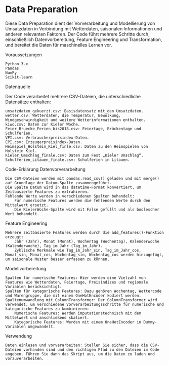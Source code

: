 # Data Preparation

Diese Data Preparation dient der Vorverarbeitung und Modellierung von Umsatzdaten in Verbindung mit Wetterdaten, saisonalen Informationen und anderen relevanten Faktoren. Der Code führt mehrere Schritte durch, einschließlich Datenvorbereitung, Feature Engineering und Transformation, und bereitet die Daten für maschinelles Lernen vor.

Voraussetzungen

    Python 3.x
    Pandas
    NumPy
    Scikit-learn

Datenquelle

Der Code verarbeitet mehrere CSV-Dateien, die unterschiedliche Datensätze enthalten:

    umsatzdaten_gekuerzt.csv: Basisdatensatz mit den Umsatzdaten.
    wetter.csv: Wetterdaten, die Temperatur, Bewölkung, Windgeschwindigkeit und weitere Wetterinformationen enthalten.
    kiwo.csv: Daten zur Kieler Woche.
    Feier_Bruecke_Ferien_bis2018.csv: Feiertage, Brückentage und Schulferien.
    VPI.csv: Verbraucherpreisindex-Daten.
    EPI.csv: Erzeugerpreisindex-Daten.
    Heimspiel_Holstein_Kiel_finle.csv: Daten zu den Heimspielen von Holstein Kiel.
    Kieler_Umschlag_finale.csv: Daten zum Fest „Kieler Umschlag“.
    Schulferien_Litauen_finale.csv: Schulferien in Litauen.

Code-Erklärung
Datenvorverarbeitung

    Die CSV-Dateien werden mit pandas.read_csv() geladen und mit merge() auf Grundlage der Datum-Spalte zusammengeführt.
    Die Spalte Datum wird in das datetime-Format konvertiert, um Zeitbasierte Features zu extrahieren.
    Fehlende Werte werden in verschiedenen Spalten behandelt:
        Für numerische Features werden die fehlenden Werte durch den Mittelwert ersetzt.
        Die KielerWoche-Spalte wird mit False gefüllt und als boolescher Wert behandelt.

Feature Engineering

    Mehrere zeitbasierte Features werden durch die add_features()-Funktion erzeugt:
        Jahr (Jahr), Monat (Monat), Wochentag (Wochentag), Kalenderwoche (Kalenderwoche), Tag im Jahr (Tag_im_Jahr).
        Zyklische Merkmale wie Tag_im_Jahr_sin, Tag_im_Jahr_cos, Monat_sin, Monat_cos, Wochentag_sin, Wochentag_cos werden hinzugefügt, um saisonale Muster besser erfassen zu können.

Modellvorbereitung

    Spalten für numerische Features: Hier werden eine Vielzahl von Features wie Wetterdaten, Feiertage, Preisindizes und regionale Variablen berücksichtigt.
    Spalten für kategorische Features: Dazu gehören Wochentag, Wettercode und Warengruppe, die mit einem OneHotEncoder kodiert werden.
    Spaltenumwandlung mit ColumnTransformer: Der ColumnTransformer wird verwendet, um verschiedene Vorverarbeitungsschritte für numerische und kategorische Features zu kombinieren:
        Numerische Features: Werden imputationstechnisch mit dem Mittelwert und anschließend skaliert.
        Kategorische Features: Werden mit einem OneHotEncoder in Dummy-Variablen umgewandelt.

Verwendung

    Daten einlesen und vorverarbeiten: Stellen Sie sicher, dass die CSV-Dateien vorhanden sind und den richtigen Pfad zu den Dateien im Code angeben. Führen Sie dann das Skript aus, um die Daten zu laden und vorzuverarbeiten.
